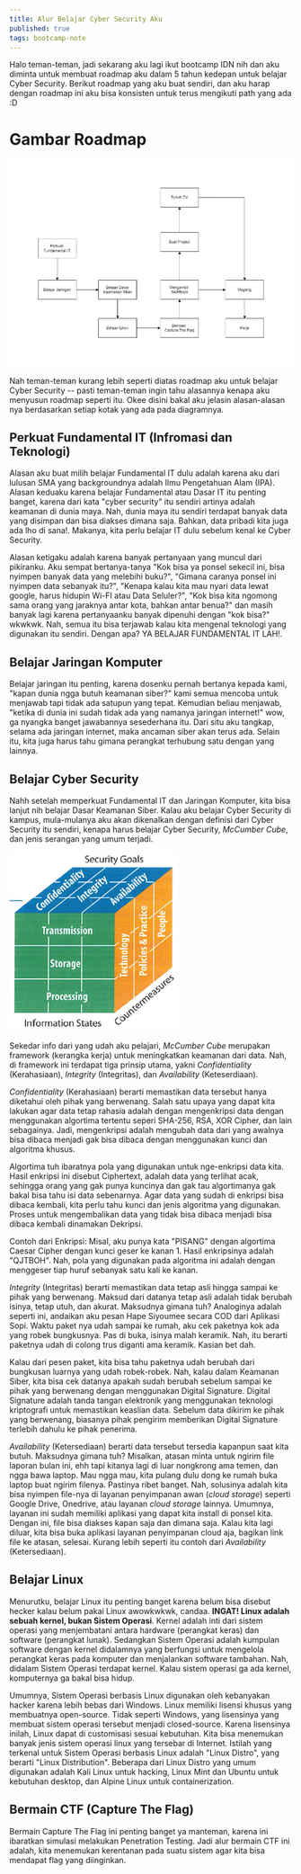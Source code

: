 ```yaml
---
title: Alur Belajar Cyber Security Aku
published: true
tags: bootcamp-note
---
```

Halo teman-teman, jadi sekarang aku lagi ikut bootcamp IDN nih dan aku diminta untuk membuat roadmap aku dalam 5 tahun kedepan untuk belajar Cyber Security. Berikut roadmap yang aku buat sendiri, dan aku harap dengan roadmap ini aku bisa konsisten untuk terus mengikuti path yang ada :D

# Gambar Roadmap
![Roadmap Learning](/assets/images/roadmap-learning.jpg)

Nah teman-teman kurang lebih seperti diatas roadmap aku untuk belajar Cyber Security -- pasti teman-teman ingin tahu alasannya kenapa aku menyusun roadmap seperti itu. Okee disini bakal aku jelasin alasan-alasan nya berdasarkan setiap kotak yang ada pada diagramnya.

## Perkuat Fundamental IT (Infromasi dan Teknologi)
Alasan aku buat milih belajar Fundamental IT dulu adalah karena aku dari lulusan SMA yang backgroundnya adalah Ilmu Pengetahuan Alam (IPA). Alasan keduaku karena belajar Fundamental atau Dasar IT itu penting banget, karena dari kata "cyber security" itu sendiri artinya adalah keamanan di dunia maya. Nah, dunia maya itu sendiri terdapat banyak data yang disimpan dan bisa diakses dimana saja. Bahkan, data pribadi kita juga ada lho di sana!. Makanya, kita perlu belajar IT dulu sebelum kenal ke Cyber Security.

Alasan ketigaku adalah karena banyak pertanyaan yang muncul dari pikiranku. Aku sempat bertanya-tanya "Kok bisa ya ponsel sekecil ini, bisa nyimpen banyak data yang melebihi buku?", "Gimana caranya ponsel ini nyimpen data sebanyak itu?", "Kenapa kalau kita mau nyari data lewat google, harus hidupin Wi-FI atau Data Seluler?", "Kok bisa kita ngomong sama orang yang jaraknya antar kota, bahkan antar benua?" dan masih banyak lagi karena pertanyaanku banyak dipenuhi dengan "kok bisa?" wkwkwk. Nah, semua itu bisa terjawab kalau kita mengenal teknologi yang digunakan itu sendiri. Dengan apa? YA BELAJAR FUNDAMENTAL IT LAH!.

## Belajar Jaringan Komputer
Belajar jaringan itu penting, karena dosenku pernah bertanya kepada kami, "kapan dunia ngga butuh keamanan siber?" kami semua mencoba untuk menjawab tapi tidak ada satupun yang tepat. Kemudian beliau menjawab, "ketika di dunia ini sudah tidak ada yang namanya jaringan internet!" wow, ga nyangka banget jawabannya sesederhana itu. Dari situ aku tangkap, selama ada jaringan internet, maka ancaman siber akan terus ada. Selain itu, kita juga harus tahu gimana perangkat terhubung satu dengan yang lainnya.

## Belajar Cyber Security
Nahh setelah memperkuat Fundamental IT dan Jaringan Komputer, kita bisa lanjut nih belajar Dasar Keamanan Siber. Kalau aku belajar Cyber Security di kampus, mula-mulanya aku akan dikenalkan dengan definisi dari Cyber Security itu sendiri, kenapa harus belajar Cyber Security, *McCumber Cube*, dan jenis serangan yang umum terjadi.

![mc-cumber-cube](/assets/images/mccumber-cube.png)

Sekedar info dari yang udah aku pelajari, *McCumber Cube* merupakan framework (kerangka kerja) untuk meningkatkan keamanan dari data. Nah, di framework ini terdapat tiga prinsip utama, yakni *Confidentiality* (Kerahasiaan), *Integrity* (Integritas), dan *Availability* (Keteserdiaan).

*Confidentiality* (Kerahasiaan) berarti memastikan data tersebut hanya diketahui oleh pihak yang berwenang. Salah satu upaya yang dapat kita lakukan agar data tetap rahasia adalah dengan mengenkripsi data dengan menggunakan algortima tertentu seperi SHA-256, RSA, XOR Cipher, dan lain sebagainya. Jadi, mengenkripsi adalah mengubah data dari yang awalnya bisa dibaca menjadi gak bisa dibaca dengan menggunakan kunci dan algoritma khusus. 

Algortima tuh ibaratnya pola yang digunakan untuk nge-enkripsi data kita. Hasil enkripsi ini disebut Ciphertext, adalah data yang terlihat acak, sehingga orang yang gak punya kuncinya dan gak tau algortimanya gak bakal bisa tahu isi data sebenarnya. Agar data yang sudah di enkripsi bisa dibaca kembali, kita perlu tahu kunci dan jenis algoritma yang digunakan. Proses untuk mengembalikan data yang tidak bisa dibaca menjadi bisa dibaca kembali dinamakan Dekripsi.

Contoh dari Enkripsi: Misal, aku punya kata "PISANG" dengan algortima Caesar Cipher dengan kunci geser ke kanan 1. Hasil enkripsinya adalah "QJTBOH". Nah, pola yang digunakan pada algoritma ini adalah dengan menggeser tiap huruf sebanyak satu kali ke kanan. 

*Integrity* (Integritas) berarti memastikan data tetap asli hingga sampai ke pihak yang berwenang. Maksud dari datanya tetap asli adalah tidak berubah isinya, tetap utuh, dan akurat. Maksudnya gimana tuh? Analoginya adalah seperti ini, andaikan aku pesan Hape Siyoumee secara COD dari Aplikasi Sopi. Waktu paket nya udah sampai ke rumah, aku cek paketnya kok ada yang robek bungkusnya. Pas di buka, isinya malah keramik. Nah, itu berarti paketnya udah di colong trus diganti ama keramik. Kasian bet dah.

Kalau dari pesen paket, kita bisa tahu paketnya udah berubah dari bungkusan luarnya yang udah robek-robek. Nah, kalau dalam Keamanan Siber, kita bisa cek datanya apakah sudah berubah sebelum sampai ke pihak yang berwenang dengan menggunakan Digital Signature. Digital Signature adalah tanda tangan elektronik yang menggunakan teknologi kriptografi untuk memastikan keaslian data. Sebelum data dikirim ke pihak yang berwenang, biasanya pihak pengirim memberikan Digital Signature terlebih dahulu ke pihak penerima.

*Availability* (Ketersediaan) berarti data tersebut tersedia kapanpun saat kita butuh. Maksudnya gimana tuh? Misalkan, atasan minta untuk ngirim file laporan bulan ini, ehh tapi kitanya lagi di luar nongkrong ama temen, dan ngga bawa laptop. Mau ngga mau, kita pulang dulu dong ke rumah buka laptop buat ngirim filenya. Pastinya ribet banget. Nah, solusinya adalah kita bisa nyimpen file-nya di layanan penyimpanan awan (*cloud storage*) seperti Google Drive, Onedrive, atau layanan *cloud storage* lainnya. Umumnya, layanan ini sudah memiliki aplikasi yang dapat kita install di ponsel kita. Dengan ini, file bisa diakses kapan saja dan dimana saja. Kalau kita lagi diluar, kita bisa buka aplikasi layanan penyimpanan cloud aja, bagikan link file ke atasan, selesai. Kurang lebih seperti itu contoh dari *Availability* (Ketersediaan).

## Belajar Linux
Menurutku, belajar Linux itu penting banget karena belum bisa disebut hecker kalau belum pakai Linux awowkwkwk, candaa. **INGAT! Linux adalah sebuah kernel, bukan Sistem Operasi**. Kernel adalah inti dari sistem operasi yang menjembatani antara hardware (perangkat keras) dan software (perangkat lunak).
Sedangkan Sistem Operasi adalah kumpulan software dengan kernel didalamnya yang berfungsi untuk mengelola perangkat keras pada komputer dan menjalankan software tambahan. Nah, didalam Sistem Operasi terdapat kernel. Kalau sistem operasi ga ada kernel, komputernya ga bakal bisa hidup.

Umumnya, Sistem Operasi berbasis Linux digunakan oleh kebanyakan hacker karena lebih bebas dari Windows. Linux memiliki lisensi khusus yang membuatnya open-source. Tidak seperti Windows, yang lisensinya yang membuat sistem operasi tersebut menjadi closed-source. Karena lisensinya inilah, Linux dapat di customisasi sesuai kebutuhan. Kita bisa menemukan banyak jenis sistem operasi linux yang tersebar di Internet. Istilah yang terkenal untuk Sistem Operasi berbasis Linux adalah "Linux Distro", yang berarti "Linux Distribution". Beberapa dari Linux Distro yang umum digunakan adalah Kali Linux untuk hacking, Linux Mint dan Ubuntu untuk kebutuhan desktop, dan Alpine Linux untuk containerization.

## Bermain CTF (Capture The Flag)
Bermain Capture The Flag ini penting banget ya manteman, karena ini ibaratkan simulasi melakukan Penetration Testing. Jadi alur bermain CTF ini adalah, kita menemukan kerentanan pada suatu sistem agar kita bisa mendapat flag yang diinginkan. 

